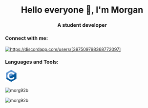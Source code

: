 <h1 align="center">Hello everyone 👋, I'm Morgan</h1>
<h3 align="center">A student developer</h3>

<h3 align="left">Connect with me:</h3>
<p align="left">
<a href="https://discord.gg/https://discordapp.com/users/[397509798368772097]" target="blank"><img align="center" src="https://raw.githubusercontent.com/rahuldkjain/github-profile-readme-generator/master/src/images/icons/Social/discord.svg" alt="https://discordapp.com/users/[397509798368772097]" height="30" width="40" /></a>
</p>

<h3 align="left">Languages and Tools:</h3>
<p align="left"> <a href="https://www.cprogramming.com/" target="_blank" rel="noreferrer"> <img src="https://raw.githubusercontent.com/devicons/devicon/master/icons/c/c-original.svg" alt="c" width="40" height="40"/> </a> </p>

<p><img align="center" src="https://github-readme-stats.vercel.app/api/top-langs?username=morg92b&show_icons=true&locale=en&layout=compact" alt="morg92b" /></p>

<p><img align="center" src="https://github-readme-streak-stats.herokuapp.com/?user=morg92b&" alt="morg92b" /></p>

